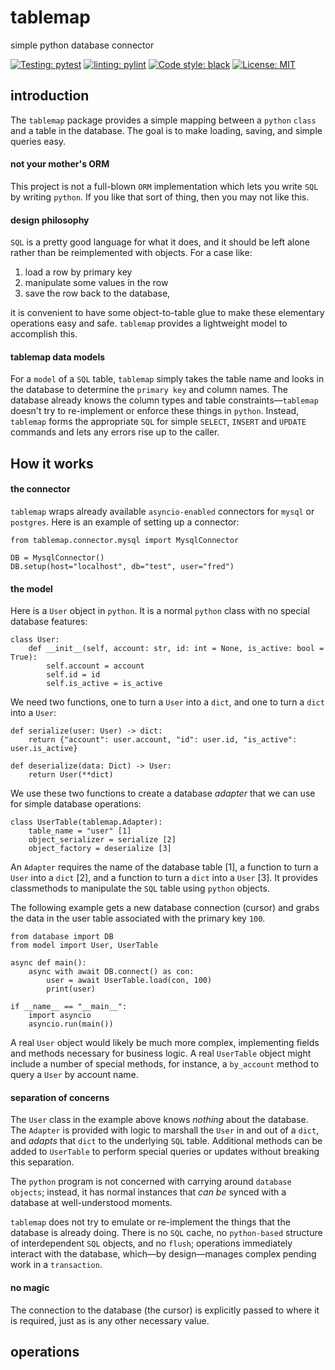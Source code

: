 # tablemap
simple python database connector

[![Testing: pytest](https://img.shields.io/badge/testing-pytest-yellow)](https://docs.pytest.org)
[![linting: pylint](https://img.shields.io/badge/linting-pylint-yellowgreen)](https://github.com/pylint-dev/pylint)
[![Code style: black](https://img.shields.io/badge/code%20style-black-000000.svg)](https://github.com/psf/black)
[![License: MIT](https://img.shields.io/badge/license-MIT-blue)](https://opensource.org/license/mit/)


## introduction

The `tablemap` package provides a simple mapping between a `python` `class` and a table in the database. The goal is to make loading, saving, and simple queries easy.

#### not your mother's ORM

This project is not a full-blown `ORM` implementation which lets you write `SQL` by writing `python`. If you like that sort of thing, then you may not like this.

#### design philosophy

`SQL` is a pretty good language for what it does, and it should be left alone rather than be reimplemented with objects. For a case like:

1. load a row by primary key
0. manipulate some values in the row
0. save the row back to the database,

it is convenient to have some object-to-table glue to make these elementary operations easy and safe. `tablemap` provides a lightweight model to accomplish this.

#### tablemap data models

For a `model` of a `SQL` table, `tablemap` simply takes the table name and looks in the database to determine the `primary key` and column names. The database already knows the column types and table constraints&mdash;`tablemap` doesn't try to re-implement or enforce these things in `python`. Instead, `tablemap` forms the appropriate `SQL` for simple `SELECT`, `INSERT` and `UPDATE` commands and lets any errors rise up to the caller.

## How it works


#### the connector

`tablemap` wraps already available `asyncio-enabled` connectors for `mysql` or `postgres`. Here is an example of setting up a connector:

```
from tablemap.connector.mysql import MysqlConnector
    
DB = MysqlConnector()
DB.setup(host="localhost", db="test", user="fred")
```


#### the model

Here is a `User` object in `python`. It is a normal `python` class with no special database features:

```
class User:
    def __init__(self, account: str, id: int = None, is_active: bool = True):
        self.account = account
        self.id = id
        self.is_active = is_active
```

We need two functions, one to turn a `User` into a `dict`, and one to turn a `dict` into a `User`:

```
def serialize(user: User) -> dict:
    return {"account": user.account, "id": user.id, "is_active": user.is_active}
    
def deserialize(data: Dict) -> User:
    return User(**dict)
```

We use these two functions to create a database *adapter* that we can use for simple database operations:

```
class UserTable(tablemap.Adapter):
    table_name = "user" [1]
    object_serializer = serialize [2]
    object_factory = deserialize [3]
```

An `Adapter` requires the name of the database table [1], a function to turn a `User` into a `dict` [2], and a function to turn a `dict` into a `User` [3]. It provides classmethods to manipulate the `SQL` table using `python` objects.

The following example gets a new database connection (cursor) and grabs the data in the user table associated with the primary key `100`.

```
from database import DB
from model import User, UserTable

async def main():
    async with await DB.connect() as con:
        user = await UserTable.load(con, 100)
        print(user)

if __name__ == "__main__":
    import asyncio
    asyncio.run(main())
```

A real `User` object would likely be much more complex, implementing fields and methods necessary for business logic. A real `UserTable` object might include a number of special methods, for instance, a `by_account` method to query a `User` by account name.

#### separation of concerns

The `User` class in the example above knows *nothing* about the database. The `Adapter` is provided with logic to marshall the `User` in and out of a `dict`, and *adapts* that `dict` to the underlying `SQL` table. Additional methods can be added to `UserTable` to perform special queries or updates without breaking this separation.

The `python` program is not concerned with carrying around `database objects`; instead, it has normal instances that *can be* synced with a database at well-understood moments.

`tablemap` does not try to emulate or re-implement the things that the database is already doing. There is no `SQL` cache, no `python-based` structure of interdependent `SQL` objects, and no `flush`; operations immediately interact with the database, which&mdash;by design&mdash;manages complex pending work in a `transaction`.

#### no magic

The connection to the database (the cursor) is explicitly passed to where it is required, just as is any other necessary value.

## operations


